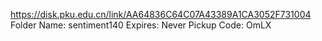 https://disk.pku.edu.cn/link/AA64836C64C07A43389A1CA3052F731004
Folder Name: sentiment140
Expires: Never
Pickup Code: OmLX
